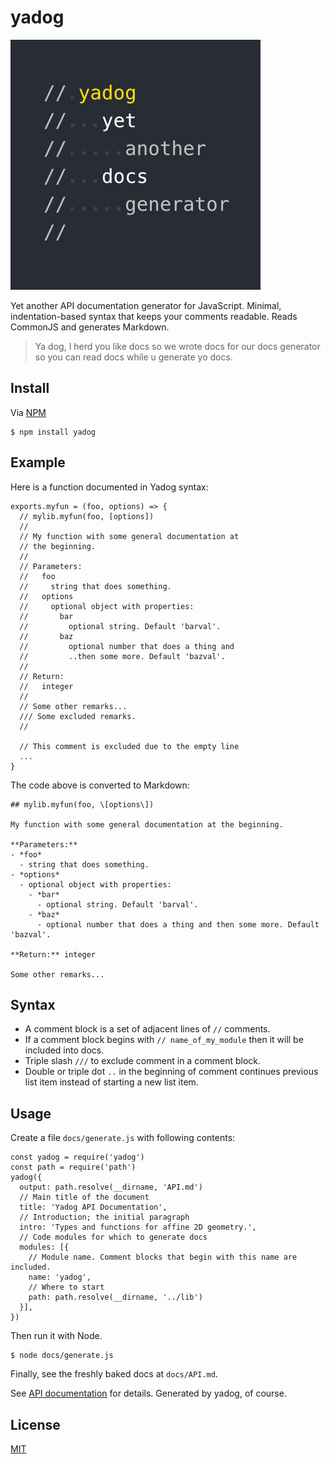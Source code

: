 # yadog

![Yadog logo](doc/yadog_logo.png)

Yet another API documentation generator for JavaScript. Minimal, indentation-based syntax that keeps your comments readable. Reads CommonJS and generates Markdown.

> Ya dog, I herd you like docs so we wrote docs for our docs generator so you can read docs while u generate yo docs.


## Install

Via [NPM](https://www.npmjs.com/package/yadog)

    $ npm install yadog


## Example

Here is a function documented in Yadog syntax:

    exports.myfun = (foo, options) => {
      // mylib.myfun(foo, [options])
      //
      // My function with some general documentation at
      // the beginning.
      //
      // Parameters:
      //   foo
      //     string that does something.
      //   options
      //     optional object with properties:
      //       bar
      //         optional string. Default 'barval'.
      //       baz
      //         optional number that does a thing and
      //         ..then some more. Default 'bazval'.
      //
      // Return:
      //   integer
      //
      // Some other remarks...
      /// Some excluded remarks.
      //

      // This comment is excluded due to the empty line
      ...
    }

The code above is converted to Markdown:

    ## mylib.myfun(foo, \[options\])

    My function with some general documentation at the beginning.

    **Parameters:**
    - *foo*
      - string that does something.
    - *options*
      - optional object with properties:
        - *bar*
          - optional string. Default 'barval'.
        - *baz*
          - optional number that does a thing and then some more. Default 'bazval'.

    **Return:** integer

    Some other remarks...


## Syntax

- A comment block is a set of adjacent lines of `//` comments.
- If a comment block begins with `// name_of_my_module` then it will be included into docs.
- Triple slash `///` to exclude comment in a comment block.
- Double or triple dot `..` in the beginning of comment continues previous list item instead of starting a new list item.


## Usage

Create a file `docs/generate.js` with following contents:

    const yadog = require('yadog')
    const path = require('path')
    yadog({
      output: path.resolve(__dirname, 'API.md')
      // Main title of the document
      title: 'Yadog API Documentation',
      // Introduction; the initial paragraph
      intro: 'Types and functions for affine 2D geometry.',
      // Code modules for which to generate docs
      modules: [{
        // Module name. Comment blocks that begin with this name are included.
        name: 'yadog',
        // Where to start
        path: path.resolve(__dirname, '../lib')
      }],
    })

Then run it with Node.

    $ node docs/generate.js

Finally, see the freshly baked docs at `docs/API.md`.

See [API documentation](API.md) for details. Generated by yadog, of course.


## License

[MIT](LICENSE)
